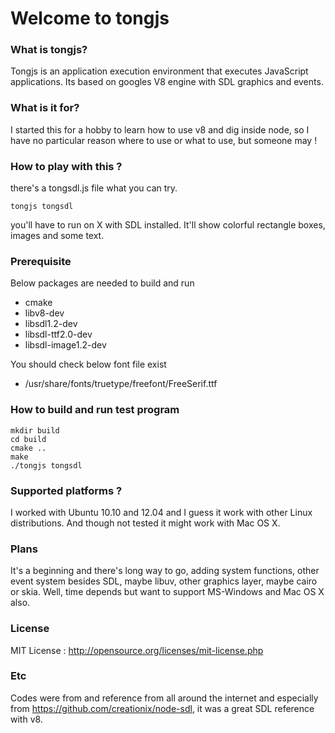 Welcome to tongjs
======

### What is tongjs?

Tongjs is an application execution environment that executes JavaScript applications.
Its based on googles V8 engine with SDL graphics and events.


### What is it for?

I started this for a hobby to learn how to use v8 and dig inside node, 
so I have no particular reason where to use or what to use, but someone may !


### How to play with this ?

there's a tongsdl.js file what you can try.

	tongjs tongsdl

you'll have to run on X with SDL installed. It'll show colorful rectangle boxes, 
images and some text.

### Prerequisite

Below packages are needed to build and run

  - cmake
  - libv8-dev
  - libsdl1.2-dev
  - libsdl-ttf2.0-dev
  - libsdl-image1.2-dev

You should check below font file exist
  
  - /usr/share/fonts/truetype/freefont/FreeSerif.ttf


### How to build and run test program

	mkdir build
	cd build
	cmake ..
	make
	./tongjs tongsdl

### Supported platforms ?

I worked with Ubuntu 10.10 and 12.04 and I guess it work with other Linux distributions.
And though not tested it might work with Mac OS X.


### Plans

It's a beginning and there's long way to go, adding system functions, 
other event system besides SDL, maybe libuv, other graphics layer, maybe cairo or skia.
Well, time depends but want to support MS-Windows and Mac OS X also.


### License

MIT License : http://opensource.org/licenses/mit-license.php


### Etc

Codes were from and reference from all around the internet and especially from
https://github.com/creationix/node-sdl, it was a great SDL reference with v8.
